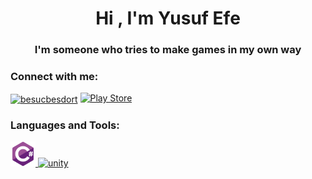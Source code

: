 <h1 align="center">Hi , I'm Yusuf Efe</h1>
<h3 align="center">I'm someone who tries to make games in my own way</h3>

<h3 align="left">Connect with me:</h3>
<p align="left">
<a href="https://instagram.com/besucbesdort" target="blank"><img align="center" src="https://raw.githubusercontent.com/rahuldkjain/github-profile-readme-generator/master/src/images/icons/Social/instagram.svg" alt="besucbesdort" height="30" width="40" /></a> <a href="https://play.google.com/store/apps/dev?id=5115297245000304725" target="blank" align="center"> <img src="https://www.freepnglogos.com/uploads/google-play-png-logo/google-play-store-app-logo-gets-a-slight-redesign-png-19.png" alt="Play Store" width="40" height="40"/> </a> 
</p>

<h3 align="left">Languages and Tools:</h3>
<p align="left"> <a href="https://www.w3schools.com/cs/" target="_blank" rel="noreferrer"> <img src="https://raw.githubusercontent.com/devicons/devicon/master/icons/csharp/csharp-original.svg" alt="csharp" width="40" height="40"/> </a> <a href="https://unity.com/" target="_blank" rel="noreferrer"> <img src="https://www.vectorlogo.zone/logos/unity3d/unity3d-icon.svg" alt="unity" width="40" height="40"/> </a></p>

